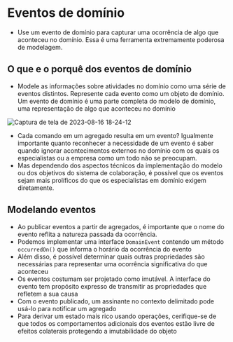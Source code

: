 # Eventos de domínio

- Use um evento de domínio para capturar uma ocorrência de algo que aconteceu no domínio. Essa é uma ferramenta extremamente poderosa de modelagem.

## O que e o porquê dos eventos de  domínio

- Modele as informações sobre atividades no domínio como uma série de eventos distintos. Represente cada evento como um objeto de domínio. Um evento de domínio é uma parte completa do modelo de domínio, uma representação de algo que aconteceu no domínio

![Captura de tela de 2023-08-16 18-24-12](https://github.com/fredsonchaves07/ddd-study/assets/43495376/17f4d1b3-2e0f-41fc-9b70-abf53b5bd52b)

- Cada comando em um agregado resulta em um evento? Igualmente importante quanto reconhecer a necessidade de um evento é saber quando ignorar acontecimentos externos no domínio com os quais os especialistas ou a empresa como um todo não se preocupam.
- Mas dependendo dos aspectos técnicos da implementação do modelo ou dos objetivos do sistema de colaboração, é possível que os eventos sejam mais prolíficos do que os especialistas em domínio exigem diretamente.

## Modelando eventos

- Ao publicar eventos a partir de agregados, é importante que o nome do evento reflita a natureza passada da ocorrência.
- Podemos implementar uma interface `DomainEvent` contendo um método `occurredOn()` que informa o horário da ocorrência do evento
- Além disso, é possível determinar quais outras propriedades são necessárias para representar uma ocorrência significativa do que aconteceu
- Os eventos costumam ser projetado como imutável. A interface do evento tem propósito expresso de transmitir as propriedades que refletem a sua causa
- Com o evento publicado, um assinante no contexto delimitado pode usá-lo para notificar um agregado
- Para derivar um estado mais rico usando operações, cerifique-se de que todos os comportamentos adicionais dos eventos estão livre de efeitos colaterais protegendo a imutabilidade do objeto
